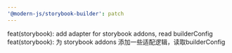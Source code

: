 ```yaml
---
'@modern-js/storybook-builder': patch
---
```


feat(storybook): add adapter for storybook addons, read builderConfig
feat(storybook): 为 storybook addons 添加一些适配逻辑，读取builderConfig
